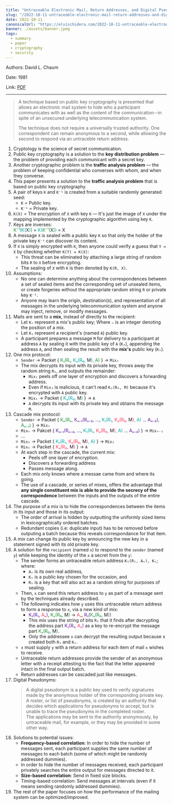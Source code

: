 ```yaml
---
title: "Untraceable Electronic Mail, Return Addresses, and Digital Pseudonyms — Paper Summary"
slug: "/2022-10-11-untraceable-electronic-mail-return-addresses-and-digital-pseudonyms"
date: 2022-10-11
canonicalUrl: "https://elvischidera.com/2022-10-11-untraceable-electronic-mail-return-addresses-and-digital-pseudonyms/"
banner: ./assets/banner.jpeg
tags:
  - summary
  - paper
  - cryptography
  - security
---
```


Authors: David L. Chaum

Date: 1981

Link: [PDF](https://dl.acm.org/doi/pdf/10.1145/358549.358563)

-----

> A technique based on public key cryptography is presented that allows an electronic mail system to hide who a participant communicates with as well as the content of the communication--in spite of an unsecured underlying telecommunication system.  
>   
> The technique does not require a universally trusted authority. One correspondent can remain anonymous to a second, while allowing the second to respond via an untraceble return address.  

1. Cryptology is the science of secret communication.
2. Public key cryptography is a solution to the **key distribution problem** — the problem of providing each communicant with a secret key.
3. Another cryptographic problem is the **traffic analysis problem** — the problem of keeping confidential who converses with whom, and when they converse.
4. This paper presents a solution to the **traffic analysis problem** that is based on public key cryptography.
5. A pair of keys `K` and `K⁻¹` is created from a suitable randomly generated seed:
    * `K` = Public key.
    * `K⁻¹` = Private key.
6. `K(X)` = The encryption of `X` with key `K` — It's just the image of `X` under the mapping implemented by the cryptographic algorithm using key `K`.
7. Keys are inverses:<br/>
    <font color="#178e34">K⁻¹(</font><font color="#01a4a5">K(</font>X<font color="#01a4a5">)</font><font color="#178e34">)</font> = <font color="#01a4a5">K(</font><font color="#178e34">K⁻¹(</font>X<font color="#178e34">)</font><font color="#01a4a5">)</font> = X
8. A message `X` is sealed with a public key `K` so that only the holder of the private key `K⁻¹` can discover its content.
9. If `X` is simply encrypted with `K`, then anyone could verify a guess that `Y = X` by checking whether `K(Y) = K(X)`:
    * This threat can be eliminated by attaching a large string of random bits `R` to `X` before encrypting.
    * The sealing of `X` with `K` is then denoted by `K(R, X)`.
10. Assumptions:
    * No one can determine anything about the correspondences between a set of sealed items and the corresponding set of unsealed items, or create forgeries without the appropriate random string `R` or private key `K⁻¹`.
    * Anyone may learn the origin, destination(s), and representation of all messages in the underlying telecommunication system and anyone may inject, remove, or modify messages.
11. Mails are sent to a **mix**, instead of directly to the recipient:
    * Let `Kₙ` represent a mix's public key; Where `ₙ` is an integer denoting the position of a mix.
    * Let `Kₐ` represent a recipient's (named `A`) public key.
    * A participant prepares a message `M` for delivery to a participant at address `A` by sealing it with the public key of `A` (`Kₐ`), appending the address `A`, and then sealing the result with the **mix's** public key (`K₁`).
12. One mix protocol:
    * `Sender` -> Packet { <font color="#178e34">K₁(R₁,</font> <font color="#01a4a5">Kₐ(R₀,</font> M<font color="#01a4a5">)</font><font color="#178e34">, A)</font> } -> `Mix₁`
    * The mix decrypts its input with its private key, throws away the random string `R₁`, and outputs the remainder:
        * `Mix₁` peels off one layer of encryption and discovers a forwarding address.
        * Even if `Mix₁` is malicious, it can't read `Kₐ(R₀, M)` because it's encrypted with `A` public key.
        * `Mix₁` -> Packet { <font color="#01a4a5">Kₐ(R₀,</font> M<font color="#01a4a5">)</font> } -> `A`
        * `A` decrypts its input with its private key and obtains the message `M`.
13. Cascade mix protocol:
    * `Sender` -> Packet { <font color="#178e34">Kₙ(Rₙ,</font> <font color="#5b1498">Kₙ₋₁(Rₙ₋₂,</font> ..., <font color="#01a4a5">K₁(R₁,</font> <font color="#fd345a">Kₐ(R₀,</font> M<font color="#fd345a">)</font><font color="#01a4a5">, A)</font> ... <font color="#5b1498">Aₙ₋₂)</font><font color="#178e34">, Aₙ₋₁)</font> } -> `Mixₙ`
    * `Mixₙ` -> Pakcet { <font color="#5b1498">Kₙ₋₁(Rₙ₋₂,</font> ..., <font color="#01a4a5">K₁(R₁,</font> <font color="#fd345a">Kₐ(R₀,</font> M<font color="#fd345a">)</font><font color="#01a4a5">, A)</font> ... <font color="#5b1498">Aₙ₋₂)</font> } -> `Mixₙ₋₁`
    * ...
    * `Mix₂` -> Packet { <font color="#01a4a5">K₁(R₁,</font> <font color="#fd345a">Kₐ(R₀,</font> M<font color="#fd345a">)</font><font color="#01a4a5">, A)</font> } -> `Mix₁`
    * `Mix₁` -> Packet { <font color="#fd345a">Kₐ(R₀,</font> M<font color="#fd345a">)</font> } -> `A`
    * At each step in the cascade, the current mix:
        * Peels off one layer of encryption.
        * Discovers a forwarding address
        * Passes message along.
    * Each mix only knows where a messae came from and where its going.
    * The use of a cascade, or series of mixes, offers the advantage that **any single constituent mix is able to provide the secrecy of the correspondence** between the inputs and the outputs of the entire cascade.
14. The purpose of a mix is to hide the correspondences between the items in its input and those in its output:
    * The order of arrival is hidden by outputting the uniformly sized items in lexicographically ordered batches.
    * Redundant copies (i.e: duplicate input) has to be removed before outputing a batch because this reveals correspondance for that item.
15. A mix can change its public key by announcing the new key in a statement signed with its old private key.
16. A solution for the `recipient` (named `x`) to respond to the `sender` (named `y`) while keeping the identity of the `x` a secret from the `y`:
    * The sender forms an untraceable return address `K₁(R₁, Aₓ), Kₓ`; where:
        * `Aₓ` is its own real address,
        * `Kₓ` is a public key chosen for the occasion, and
        * `R₁` is a key that will also act as a random string for purposes of sealing.
    * Then, `x` can send this return address to `y` as part of a message sent by the techniques already described.
    * The following indicates how `y` uses this untraceable return address to form a response to `x`, via a new kind of mix:
        * <font color="#5b1498">K₁(R₁,</font> <font color="#fd345a">Aₓ</font><font color="#5b1498">)</font>, <font color="#178e34">Kₓ(R₀,</font> M<font color="#178e34">)</font> -> <font color="#fd345a">Aₓ</font>, <font color="#5b1498">R₁(</font><font color="#178e34">Kₓ(R₀,</font> M<font color="#178e34">)</font><font color="#5b1498">)</font>
        * This mix uses the string of bits `R₁` that it finds after decrypting the address part <font color="#5b1498">K₁(R₁,</font> <font color="#fd345a">Aₓ</font><font color="#5b1498">)</font> as a key to re-encrypt the message part <font color="#178e34">Kₓ(R₀,</font> M<font color="#178e34">)</font>.
        * Only the addressee `x` can decrypt the resulting output because x created both `R₁` and `Kₓ`.
    * `x` must supply `y` with a return address for each item of mail `x` wishes to receive.
    * Untraceable return addresses provide the sender of an anonymous letter with a receipt attesting to the fact that the letter appeared intact in the final output batch.
    * Return addresses can be cascaded just like messages.
17. Digital Pseudonyms:
    > A digital pseudonym is a public key used to verify signatures made by the anonymous holder of the corresponding private key.
    A roster, or list of pseudonyms, is created by an authority that decides which applications for pseudonyms to accept, but is unable to trace the pseudonyms in the completed roster.\
    The applications may be sent to the authority anonymously, by untraceable mail, for example, or they may be provided in some other way.
18. Solutions to potential issues:
    * **Frequency-based correlation**: In order to hide the number of messages sent, each participant supplies the same number of messages to each batch (some of which might be randomly addressed dummies).
    * In order to hide the number of messages received, each participant privately searches the entire output for messages directed to it.
    * **Size-based correlation**: Send in fixed size blocks.
    * Timing-based correlation: Send messages at intervals (even if it means sending randomly addressed dummies).
19. The rest of the paper focuses on how the performance of the mailing system can be optimized/improved.